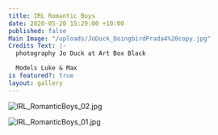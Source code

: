 ```yaml
---
title: IRL Romantic Boys
date: 2020-05-20 15:29:00 +10:00
published: false
Main Image: "/uploads/JoDuck_DoingbirdPrada4%20copy.jpg"
Credits Text: |-
  photography Jo Duck at Art Box Black

  Models Luke & Max
is featured?: true
layout: gallery
---
```


![IRL_RomanticBoys_02.jpg](/uploads/IRL_RomanticBoys_02.jpg)

![IRL_RomanticBoys_01.jpg](/uploads/IRL_RomanticBoys_01.jpg)